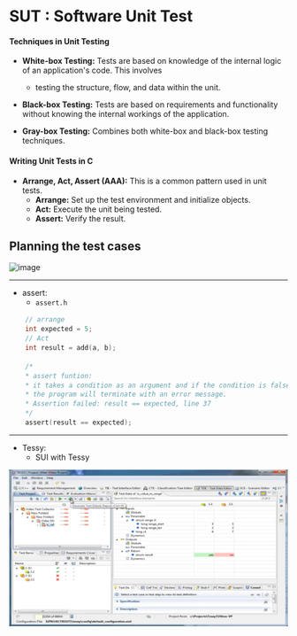 # SUT : Software Unit Test

#### **Techniques in Unit Testing**

- **White-box Testing:** Tests are based on knowledge of the internal logic of an application's code. This involves 
	- testing the structure, flow, and data within the unit.
	
- **Black-box Testing:** Tests are based on requirements and functionality without knowing the internal workings of the application.

- **Gray-box Testing:** Combines both white-box and black-box testing techniques.

#### **Writing Unit Tests in C**

- **Arrange, Act, Assert (AAA):** This is a common pattern used in unit tests.
    - **Arrange:** Set up the test environment and initialize objects.
    - **Act:** Execute the unit being tested.
    - **Assert:** Verify the result.
 
  
Planning the test cases
-------------------------


![image](https://github.com/user-attachments/assets/bdbacac9-281c-41b7-b3ca-10927c6dbdb9)

----

- assert:
    - `assert.h`
```c
    // arrange
    int expected = 5;
    // Act
    int result = add(a, b);

    /*
    * assert funtion:
    * it takes a condition as an argument and if the condition is false,
    * the program will terminate with an error message. 
    * Assertion failed: result == expected, line 37
    */
    assert(result == expected);
```
---
- Tessy:
    - SUI with Tessy
    
![Tessy](image.png)



